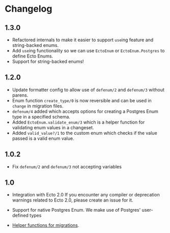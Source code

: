# Changelog

## 1.3.0
- Refactored internals to make it easier to support `use`ing feature and string-backed enums.
- Add `use`ing functionality so we can use `EctoEnum` or `EctoEnum.Postgres` to define Ecto Enums.
- Support for string-backed enums!

## 1.2.0
- Update formatter config to allow use of `defenum/2` and `defenum/3` without parens.
- Enum function `create_type/0` is now reversible and can be used in `change` in migration files.
- `defenum/4` added which accepts options for creating a Postgres Enum type in a specified schema.
- Added `EctoEnum.validate_enum/3` which is a helper function for validating enum values in a changeset.
- Added `valid_value?/1` to the custom enum which checks if the value passed is a valid enum value.

## 1.0.2

- Fix `defenum/2` and `defenum/3` not accepting variables

## 1.0

- Integration with Ecto 2.0
  If you encounter any compiler or deprecation warnings related to Ecto 2.0,
  please create an issue for it.

- Support for native Postgres Enum. We make use of Postgres' user-defined types

- [Helper functions for migrations](https://github.com/gjaldon/ecto_enum#reflection).

